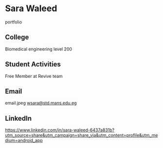 # Sara Waleed 
portfolio 
## College 
Biomedical engineering level 200
## Student Activities 
Free Member at Revive team
## Email 
email.jpeg
wsara@std.mans.edu.eg 
## LinkedIn 

https://www.linkedin.com/in/sara-waleed-6437a831b?utm_source=share&utm_campaign=share_via&utm_content=profile&utm_medium=android_app
